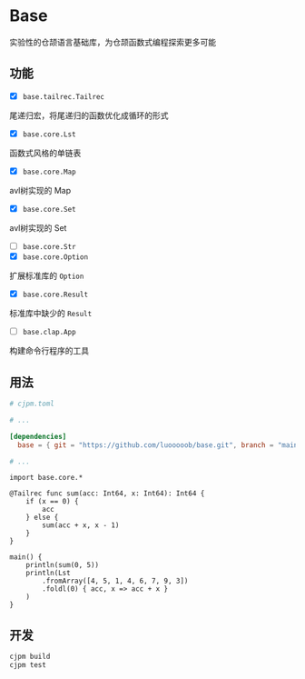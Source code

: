 # Base

实验性的仓颉语言基础库，为仓颉函数式编程探索更多可能

## 功能

- [x] `base.tailrec.Tailrec`

尾递归宏，将尾递归的函数优化成循环的形式

- [x] `base.core.Lst`

函数式风格的单链表

- [x] `base.core.Map`

avl树实现的 Map

- [x] `base.core.Set`

avl树实现的 Set

- [ ] `base.core.Str`
- [x] `base.core.Option`

扩展标准库的 `Option`

- [x] `base.core.Result`

标准库中缺少的 `Result`

- [ ] `base.clap.App`

构建命令行程序的工具

## 用法
```toml
# cjpm.toml

# ...

[dependencies] 
  base = { git = "https://github.com/luooooob/base.git", branch = "main" }

# ...

```

```cj
import base.core.*

@Tailrec func sum(acc: Int64, x: Int64): Int64 {
    if (x == 0) {
        acc
    } else {
        sum(acc + x, x - 1)
    }
}

main() {
    println(sum(0, 5))
    println(Lst
        .fromArray([4, 5, 1, 4, 6, 7, 9, 3])
        .foldl(0) { acc, x => acc + x }
    )
}

```

## 开发

```sh
cjpm build
cjpm test
```
